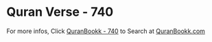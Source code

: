 # Quran Verse - 740 

For more infos, Click [QuranBookk - 740](https://www.quranbookk.com/quran/search?q=740) to Search at [QuranBookk.com](http://quranbookk.com/)